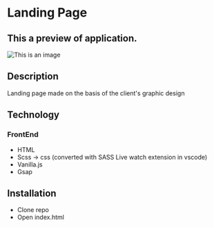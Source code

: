 # Landing Page


## This a preview of application.
![This is an image](https://i.postimg.cc/MHsdMbKp/zadanieprobne.png)

## Description
Landing page made on the basis of the client's graphic design

## Technology

### FrontEnd
- HTML
- Scss -> css (converted with SASS Live watch extension in vscode)
- Vanilla.js
- Gsap



## Installation 
 - Clone repo
 - Open index.html

  
  
